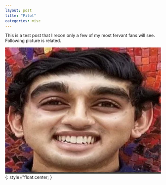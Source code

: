 ```yaml
---
layout: post
title: "Pilot"
categories: misc
---
```


This is a test post that I recon only a few of my most fervant fans will see. Following picture is related. 

![me](/assets/images/WWWW.jpeg){: style="float:center; }